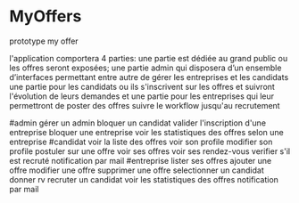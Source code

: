 # MyOffers
prototype my offer

l'application comportera 4 parties:
une partie est dédiée au grand public ou les offres seront exposées;
 une partie admin qui  disposera d’un ensemble
d’interfaces permettant entre autre de gérer les entreprises et les candidats
une partie pour les candidats ou ils s'inscrivent sur les offres et suivront l'évolution de leurs demandes
et une partie pour les entreprises qui leur permettront de poster des offres suivre le workflow jusqu'au recrutement 

#admin
    gérer un admin
    bloquer un candidat
    valider l'inscription d'une entreprise
    bloquer une entreprise
    voir les statistiques des offres selon une entreprise
#candidat
     voir la liste des offres
     voir son  profile
     modifier son profile
     postuler sur une offre
     voir ses offres
     voir ses rendez-vous 
     verifier s'il est recruté
     notification par mail
#entreprise
    lister ses offres
    ajouter une offre
    modifier une offre
    supprimer une offre
    selectionner un candidat
    donner rv
    recruter un candidat
    voir les statistiques des offres
    notification par mail
